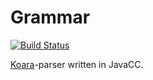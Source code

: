 # Grammar
[![Build Status](https://travis-ci.org/koara/grammar.svg?branch=master)](https://travis-ci.org/koara/grammar)

[Koara](http://www.koara.io)-parser written in JavaCC.